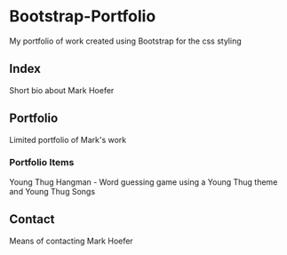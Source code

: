 # Bootstrap-Portfolio
My portfolio of work created using Bootstrap for the css styling

## Index
Short bio about Mark Hoefer

## Portfolio
Limited portfolio of Mark's work

### Portfolio Items
Young Thug Hangman - Word guessing game using a Young Thug theme and Young Thug Songs

## Contact
Means of contacting Mark Hoefer 


